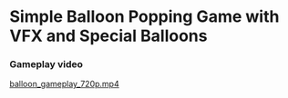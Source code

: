 # Simple Balloon Popping Game with VFX and Special Balloons

### Gameplay video
[balloon_gameplay_720p.mp4](https://github.com/niap3/Balloon_Pop_Game/blob/03d0759bd5120769bb884bdb2c8f6bd4198d4109/balloon_gameplay_720p.mp4)
